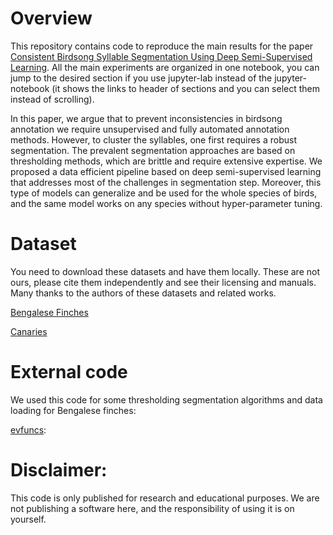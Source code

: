 # Overview
This repository contains code to reproduce the main results for the paper [Consistent Birdsong Syllable Segmentation Using Deep Semi-Supervised Learning](https://www.researchgate.net/publication/373723820_CONSISTENT_BIRDSONG_SYLLABLE_SEGMENTATION_USING_DEEP_SEMI-SUPERVISED_LEARNING#fullTextFileContent). All the main experiments are organized in one notebook, you can jump to the desired section if you use jupyter-lab instead of the jupyter-notebook (it shows the links to header of sections and you can select them instead of scrolling).

In this paper, we argue that to prevent inconsistencies in birdsong annotation we require unsupervised and fully automated annotation methods. However, to cluster the syllables, one first requires a robust segmentation. The prevalent segmentation approaches are based on thresholding methods, which are brittle and require extensive expertise. We proposed a data efficient pipeline based on deep semi-supervised learning that addresses most of the challenges in segmentation step. Moreover, this type of models can generalize and be used for the whole species of birds, and the same model works on any species without hyper-parameter tuning.

# Dataset
You need to download these datasets and have them locally. These are not ours, please cite them independently and see their licensing and manuals. Many thanks to the authors of these datasets and related works.

[Bengalese Finches](https://figshare.com/articles/dataset/Bengalese_Finch_song_repository/4805749)

[Canaries](https://datadryad.org/stash/dataset/doi:10.5061/dryad.xgxd254f4)

# External code
We used this code for some thresholding segmentation algorithms and data loading for Bengalese finches:

[evfuncs](https://github.com/NickleDave/evfuncs): 

# Disclaimer:
This code is only published for research and educational purposes. We are not publishing a software here, and the responsibility of using it is on yourself.

